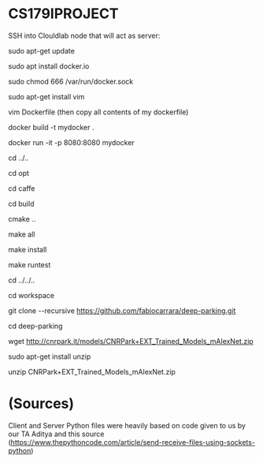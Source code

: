 # CS179IPROJECT

SSH into Clouldlab node that will act as server:

sudo apt-get update 

sudo apt install docker.io

sudo chmod 666 /var/run/docker.sock

sudo apt-get install vim

vim Dockerfile (then copy all contents of my dockerfile)

docker build -t mydocker .

docker run -it -p 8080:8080 mydocker

cd ../..

cd opt

cd caffe

cd build

cmake ..

make all

make install

make runtest

cd ../../..

cd workspace 

git clone --recursive https://github.com/fabiocarrara/deep-parking.git

cd deep-parking

wget http://cnrpark.it/models/CNRPark+EXT_Trained_Models_mAlexNet.zip

sudo apt-get install unzip

unzip CNRPark+EXT_Trained_Models_mAlexNet.zip



# (Sources)
Client and Server Python files were heavily based on code given to us by our TA Aditya and this source (https://www.thepythoncode.com/article/send-receive-files-using-sockets-python)

